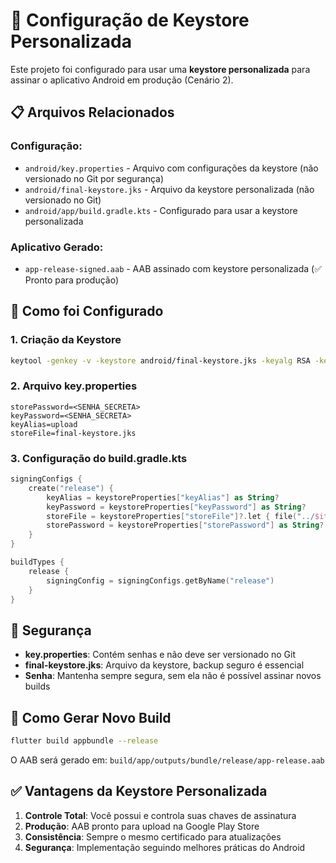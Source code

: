 # 🔐 Configuração de Keystore Personalizada

Este projeto foi configurado para usar uma **keystore personalizada** para assinar o aplicativo Android em produção (Cenário 2).

## 📋 Arquivos Relacionados

### Configuração:
- `android/key.properties` - Arquivo com configurações da keystore (não versionado no Git por segurança)
- `android/final-keystore.jks` - Arquivo da keystore personalizada (não versionado no Git)
- `android/app/build.gradle.kts` - Configurado para usar a keystore personalizada

### Aplicativo Gerado:
- `app-release-signed.aab` - AAB assinado com keystore personalizada (✅ Pronto para produção)

## 🔧 Como foi Configurado

### 1. Criação da Keystore
```bash
keytool -genkey -v -keystore android/final-keystore.jks -keyalg RSA -keysize 2048 -validity 10000 -alias upload
```

### 2. Arquivo key.properties
```properties
storePassword=<SENHA_SECRETA>
keyPassword=<SENHA_SECRETA>
keyAlias=upload
storeFile=final-keystore.jks
```

### 3. Configuração do build.gradle.kts
```kotlin
signingConfigs {
    create("release") {
        keyAlias = keystoreProperties["keyAlias"] as String?
        keyPassword = keystoreProperties["keyPassword"] as String?
        storeFile = keystoreProperties["storeFile"]?.let { file("../$it") }
        storePassword = keystoreProperties["storePassword"] as String?
    }
}

buildTypes {
    release {
        signingConfig = signingConfigs.getByName("release")
    }
}
```

## 🚨 Segurança

- **key.properties**: Contém senhas e não deve ser versionado no Git
- **final-keystore.jks**: Arquivo da keystore, backup seguro é essencial
- **Senha**: Mantenha sempre segura, sem ela não é possível assinar novos builds

## 🚀 Como Gerar Novo Build

```bash
flutter build appbundle --release
```

O AAB será gerado em: `build/app/outputs/bundle/release/app-release.aab`

## ✅ Vantagens da Keystore Personalizada

1. **Controle Total**: Você possui e controla suas chaves de assinatura
2. **Produção**: AAB pronto para upload na Google Play Store
3. **Consistência**: Sempre o mesmo certificado para atualizações
4. **Segurança**: Implementação seguindo melhores práticas do Android 